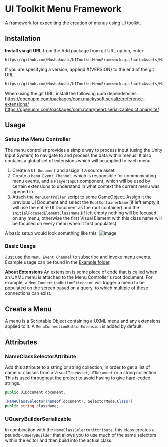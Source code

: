 # UI Toolkit Menu Framework 
A framework for expediting the creation of menus using UI toolkit. 

## Installation 
**Install via git URL**
from the Add package from git URL option, enter:

```bash
https://github.com/Mushakushi/UIToolkitMenuFramework.git?path=Assets/Mushakushi.MenuFramework
```

If you are specifying a version, append #{VERSION} to the end of the git URL. 

```bash
https://github.com/Mushakushi/UIToolkitMenuFramework.git?path=Assets/Mushakushi.MenuFramework#{VERSION}
```

When using the git URL, install the following upm dependencies:
https://openupm.com/packages/com.mackysoft.serializereference-extensions/
https://openupm.com/packages/com.rotaryheart.serializabledictionarylite/

## Usage

### Setup the Menu Controller 
The menu controller provides a simple way to process input (using the Unity Input System) to navigate to 
and process the data within menus. It also contains a global set of extensions 
which will be applied to each menu.

1. Create a `UI Document` and assign it a source asset.
2. Create a `Menu Event Channel`, which is responsible for communicating menu events, and a `PlayerInput` component, which will be used by certain extensions to understand in what context the current menu was opened in. 
3. Attach  the `MenuController` script to some GameObject. Assign it the previous UI Document and select the `RootContainerName` (if left empty it will use the entire UI Document as the root container) and the `InitialFocusedElementClassName` (if left empty nothing will be focused on any menu, otherwise the first Visual Element with this class name will be focused on every menu when it first populates).

A basic setup would look something like this: 
![image](https://github.com/Mushakushi/UIToolkitMenuFramework/assets/60948236/556c93bb-57bf-412f-8929-a83aa9880842)

### Basic Usage
Just use the `Menu Event Channel` to subscribe and invoke menu events. Example usage can be found in the [Example folder](https://github.com/Mushakushi/UIToolkitMenuFramework/tree/main/Assets/Example).

**About Extensions**
An extension is some piece of code that is called when an UXML menu is attached
to the Menu Controller's root document. For example, a `MenuConnectionButtonExtension`
will trigger a menu to be populated on the screen based on a query, to which multiple 
of these connections can exist.  

## Create a Menu
A menu is a Scriptable Object containing a UXML menu and any extensions applied to it.
A `MenuConnectionButtonExtension` is added by default. 

## Attributes

### NameClassSelectorAttribute
Add this attribute to a string or string collection, in order to get a list of 
name or classes from a `VisualTreeAsset`, `UIDocument` or a string collection. 
This is used throughout the project to avoid having to give hard-coded strings. 

```csharp
public UIDocument document; 

[NameClassSelector(nameof(document), SelectorMode.Class)]
public string className; 
```

### UQueryBuilderSerializable
In combination with the `NameClassSelectorAttribute`, this class creates a psuedo-`UQueryBuilder`
that allows you to use much of the same selectors within the editor and then build into 
the actual class. 
